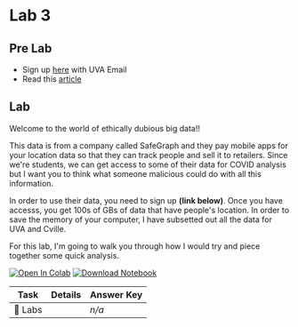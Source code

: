 # Lab 3



## Pre Lab

* Sign up [here](https://www.safegraph.com/covid-19-data-consortium) with UVA Email 
* Read this [article](https://theoutline.com/post/2490/why-is-this-company-tracking-where-you-are-on-thanksgiving?zd=2&zi=4g52dipk) 



## Lab

Welcome to the world of ethically dubious big data!! 



This data is from a company called SafeGraph and they pay mobile apps for your location data so that they can track people and sell it to retailers. Since we're students, we can get access to some of their data for COVID analysis but I want you to think  what someone malicious could do with all this information.



In order to use their data, you need to sign up **(link below)**. Once you have accesss, you get 100s of GBs of data that have people's location. In order to save the memory of your computer, I have subsetted out all the data for UVA and Cville. 





For this lab, I'm going to walk you through how I would try and piece together some quick analysis.





[![Open In Colab](https://colab.research.google.com/assets/colab-badge.svg)](https://colab.research.google.com/github/christianfjung/Node-Pro/blob/master/content/week3/lab3/Lab3.ipynb)  [![Download Notebook](https://files.christianfjung.com/buttons/DownloadIpynb.svg)](/week3/Lab3.ipynb)



| **Task**          | Details | Answer Key |
| ----------------- | ------- | ---------- |
| :microscope: ​Labs |         | *n/a*      |

